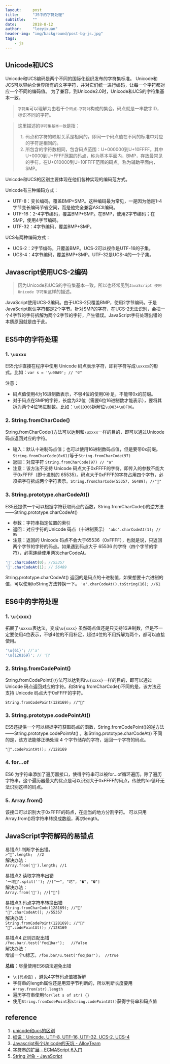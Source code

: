 ```yaml
---
layout:     post
title:      "JS中的字符处理"
subtitle:   ""
date:       2018-8-12
author:     "leeyixuan"
header-img: "img/background/post-bg-js.jpg"
tags:
    - js
---
```

## Unicode和UCS
Unicode和UCS编码是两个不同的国际化组织发布的字符集标准。
Unicode和JCS可以容纳全世界所有的文字字符，并对它们统一进行编码，让每一个字符都对应一个不同的编码值。
为了兼容，到Unicode2.0时，Unicode和UCS的字符集基本一致。
>`字符集`可以理解为由若干个`码点-字符对`构成的集合。码点就是一串数字ID，标识不同的字符。

>这里描述的`字符集基本一致`是指：
>1. 码点和字符的映射关系是相同的，即同一个码点值在不同的标准中对应的字符是相同的。
>2. 所包含的字符数相同，包含码点范围：U+000000到U+10FFFF。其中U+0000到U+FFFF范围的码点，称为基本平面内，BMP，存放最常见的字符。在U+010000到U+10FFFF范围的码点，称为辅助平面内，SMP。

Unicode和UCS的区别主要体现在他们各种实现的编码范方式。

Unicode有三种编码方式：
- UTF-8：变长编码，覆盖BMP+SMP。这种编码最为常见，一是因为他是1-4字节变长编码节省空间，而是他完全兼容ASCII编码。
- UTF-16：2-4字节编码，覆盖BMP+SMP。在BMP，使用2字节编码；在SMP，使用4字节编码。
- UTF-32：4字节编码，覆盖BMP+SMP。

UCS有两种编码方式：
- UCS-2：2字节编码，只覆盖BMP。UCS-2可以视作是UTF-16的子集。
- UCS-4：4字节编码，覆盖BMP+SMP。UTF-32是UCS-4的一个子集。


## Javascript使用UCS-2编码


>因为Unicode和UCS的字符集基本一致，所以也经常见到`JavaScript 使用 Unicode 字符集`这样的描述。

JavaScript使用UCS-2编码。由于UCS-2只覆盖BMP，使用2字节编码。于是JavaScript默认字符都是2个字节。针对SMP的字符，在UCS-2无法识别，会把一个4字节的字符拆解为两个2字节的字符，产生错误。JavaScript字符处理出错的本质原因就是由于此。


## ES5中的字符处理
### 1. `\uxxxx`
ES5允许直接在程序中使用 Unicode 码点表示字符，即将字符写成`\uxxxx`的形式。比如：`var s = '\u00A9'; // "©"`

注意：
- 码点值使用4为16进制数表示，不够4位的使用0补足，不能带0x的前缀。
- 对于码点在SMP的字符，长度为32位（需要6位16进制数才能表示），要将其拆为两个4位16进制数。比如：`\u01D306`拆解位`\uD834\uDF06`。


### 2. String.fromCharCode()
String.fromCharCode()方法可以达到和`\uxxxx`一样的目的，即可以通过Unicode 码点返回对应的字符。

- 输入：默认十进制码点值；也可以使用16进制数码点值，但是要带0x前缀。`String.fromCharCode(0x61)`等于`String.fromCharCode(97)`
- 返回：对应字符
`String.fromCharCode(97) // "a"`
- 注意：该方法不支持 Unicode 码点大于0xFFFF的字符，即传入的参数不能大于0xFFFF（即十进制的 65535）。码点大于0xFFFF的字符占用四个字节，必须把字符拆成两个字符表示。`String.fromCharCode(55357, 56489); //"💩"`

### 3. String.prototype.charCodeAt() 

ES5还提供一个可以根据字符获取码点的函数，String.fromCharCode()的逆方法——String.prototype.charCodeAt() 
- 参数：字符串指定位置的索引
- 返回：对应字符的Unicode 码点（十进制表示）
`'abc'.charCodeAt(1); // 98`
- 注意：返回的 Unicode 码点不会大于65536（0xFFFF），也就是说，只返回两个字节的字符的码点。如果遇到码点大于 65536 的字符（四个字节的字符），必需连续使用两次charCodeAt。
```javascript
'💩'.charCodeAt(0); //55357  
'💩'.charCodeAt(1); // 56489
```

String.prototype.charCodeAt() 返回的是码点的十进制值，如果想要十六进制的值，可以使用toString方法转换一下。
`'a'.charCodeAt().toString(16); //61`

## ES6中的字符处理
### 1. `\u{xxxx}`
拓展了`\uxxxx`表达法，变成`\u{xxxx}`
虽然码点值还是只支持16进制数，但是不一定要使用4位表示，不够4位的不用补足，超过4位的不用拆解为两个，都可以直接使用。
```javascript
'\u{61}'; //'a'
'\u{128169}'; // '💩'
```
### 2. String.fromCodePoint()
String.fromCodePoint()方法可以达到和`\u{xxxx}`一样的目的，即可以通过Unicode 码点返回对应的字符。和String.fromCharCode()不同的是，该方法还支持 Unicode 码点大于0xFFFF的字符。

`String.fromCodePoint(128169); //"💩" `



### 3. String.prototype.codePointAt() 
ES5还提供一个可以根据字符获取码点的函数，String.fromCodePoint()的逆方法——String.prototype.codePointAt() 。和String.prototype.charCodeAt() 不同的是，该方法能够正确处理 4 个字节储存的字符，返回一个字符的码点。

`"💩".codePointAt(); //128169`


### 4. for...of
ES6 为字符串添加了遍历器接口，使得字符串可以被for...of循环遍历。除了遍历字符串，这个遍历器最大的优点是可以识别大于0xFFFF的码点，传统的for循环无法识别这样的码点。

### 5. Array.from()
该接口可以识别大于0xFFFF的码点，在适当的地方分割字符。
可以只用Array.from()将字符串转换成数组，再求length。



## JavaScript字符解码的易错点                                 
易错点1.判断字长出错。    
`>”💩”.length;  //2`    
解决办法：   
`Array.from('💩').length; //1`

易错点2.读取字符串出错   
`'一坨💩'.split(''); //["一", "坨", "�", "�"]`   
解决办法：    
`Array.from('💩'); //["💩"]`

易错点3.码点字符串转换出错     
`String.fromCharCode(128169); //""`    
`"💩".charCodeAt(); //55357`     
解决办法：    
`String.fromCodePoint(128169); //"💩" `     
`"💩".codePointAt(); //128169`   

易错点4.正则匹配出错     
`/foo.bar/.test('foo💩bar');   //false`     
解决办法：     
增加一个u标志，`/foo.bar/u.test('foo💩bar');  //true`

**总结**：尽量使用ES6语法避免出错 
- `\u{码点值}` ，避免4字节码点值被拆解
- 字符串的length属性还是用双字节判断的，所以判断长度要用`Array.from(str).length` 
-  遍历字符串使用`for(let s of str) {}`
-  使用`String.fromCodePoint`和`string.codePointAt()`获得字符串和码点值


## reference
1. [unicode和ucs的区别](https://blog.csdn.net/ultrani/article/details/8432767)
2. [细说：Unicode, UTF-8, UTF-16, UTF-32, UCS-2, UCS-4](https://www.cnblogs.com/malecrab/p/5300503.html)
3. [Javascript有个Unicode的天坑 - AlloyTeam](http://www.alloyteam.com/2016/12/javascript-has-a-unicode-sinkhole/)
4. [字符串的扩展 - ECMAScript 6入门](http://es6.ruanyifeng.com/#docs/string#codePointAt)
5. [String 对象 - JavaScript ](https://wangdoc.com/javascript/stdlib/string.html#stringfromcharcode)